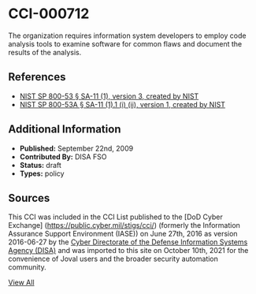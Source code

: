 # CCI-000712

The organization requires information system developers to employ code analysis tools to examine software for common flaws and document the results of the analysis.

## References ##

* [NIST SP 800-53 § SA-11 (1), version 3, created by NIST](http://csrc.nist.gov/publications/PubsSPs.html)
* [NIST SP 800-53A § SA-11 (1).1 (i) (ii), version 1, created by NIST](http://csrc.nist.gov/publications/PubsSPs.html)


## Additional Information ##

* **Published:** September 22nd, 2009
* **Contributed By:** DISA FSO
* **Status:** draft
* **Types:** policy

## Sources ##

This CCI was included in the CCI List published to the [DoD Cyber Exchange]
(https://public.cyber.mil/stigs/cci/) (formerly the Information Assurance Support Environment
(IASE)) on June 27th, 2016 as version 2016-06-27 by the [Cyber Directorate of the Defense 
Information Systems Agency (DISA)](https://public.cyber.mil/about-cyber/) and was imported to 
this site on October 10th, 2021 for the convenience of Joval users and the broader security automation community.

[View All](../README.md)
